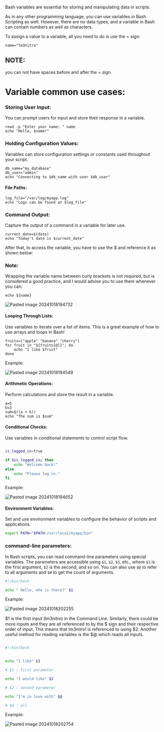 Bash variables are essential for storing and manipulating data in scripts.


As in any other programming language, you can use variables in Bash
Scripting as well. However, there are no data types, and a variable in
Bash can contain numbers as well as characters.


To assign a value to a variable, all you need to do is use the = sign:

```
name="lm3nitro"
```


## NOTE:

you can not have spaces before and after the = sign.

# Variable common  use cases:


### Storing User Input:

You can prompt users for input and store their response in a variable.

```
read -p "Enter your name: " name
echo "Hello, $name!"

```

### Holding Configuration Values:


Variables can store configuration settings or constants used throughout your script.

```
db_name="my_database"
db_user="admin"
echo "Connecting to $db_name with user $db_user"

```

#### **File Paths**:

```
log_file="/var/log/myapp.log"
echo "Logs can be found at $log_file"

```

### **Command Output**:

Capture the output of a command in a variable for later use.

```
current_date=$(date)
echo "Today's date is $current_date"

```

After that, to access the variable, you have to use the $ and reference it
as shown below:

### Note:

Wrapping the variable name between curly brackets is not required, but
is considered a good practice, and I would advise you to use them
whenever you can:

```
echo ${name}
```

![Pasted image 20241018194732](https://github.com/user-attachments/assets/a93a8140-745d-44dc-a942-c74029599db6)

#### **Looping Through Lists**:

Use variables to iterate over a list of items. This is a great example of how to use arrays and loops in Bash!

```
fruits=("apple" "banana" "cherry")
for fruit in "${fruits[@]}"; do
    echo "I like $fruit"
done

```

Example:

![Pasted image 20241018194549](https://github.com/user-attachments/assets/7fcaa81f-5964-412d-bd47-329aa6f84f43)

#### **Arithmetic Operations**:

Perform calculations and store the result in a variable.

```
a=5
b=3
sum=$((a + b))
echo "The sum is $sum"

```

#### Conditional Checks:

Use variables in conditional statements to control script flow.

```bash 

is_logged_in=true

if $is_logged_in; then
    echo "Welcome back!"
else
    echo "Please log in."
fi

```

Example:

![Pasted image 20241018194652](https://github.com/user-attachments/assets/dc446099-1db1-4a70-9f67-0d1cd4d14af2)


#### **Environment Variables**:

Set and use environment variables to configure the behavior of scripts and applications.


```bash
export PATH="$PATH:/usr/local/myapp/bin"

```


### command-line parameters:

In Bash scripts, you can read command-line parameters using special variables. The parameters are accessible using `$1`, `$2`, `$3`, etc., where `$1` is the first argument, `$2` is the second, and so on. You can also use `$@` to refer to all arguments and `$#` to get the count of arguments.

```bash
#!/bin/bash

echo " Hello, who is there?" $1
```

Example:

![Pasted image 20241018202255](https://github.com/user-attachments/assets/424133ee-4134-44b5-9dc7-fc50c568802f)


$1 is the ﬁrst input (lm3nitro) in the Command Line. Similarly, there could
be more inputs and they are all referenced to by the $ sign and their
respective order of input. This means that lm3nitro! is referenced to using
$2. Another useful method for reading variables is the $@ which reads
all inputs.

```bash

#!/bin/bash
  

echo "I like" $1

# $1 : first parameter

echo "I would like" $2

# $2 : second parameter

echo "I'm in love with" $@

# $@ : all
```

Example:

![Pasted image 20241018202754](https://github.com/user-attachments/assets/dca23ae1-479a-4201-b317-c9513722855b)
